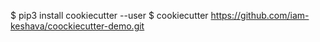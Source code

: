 $ pip3 install cookiecutter --user
$ cookiecutter https://github.com/iam-keshava/coockiecutter-demo.git

